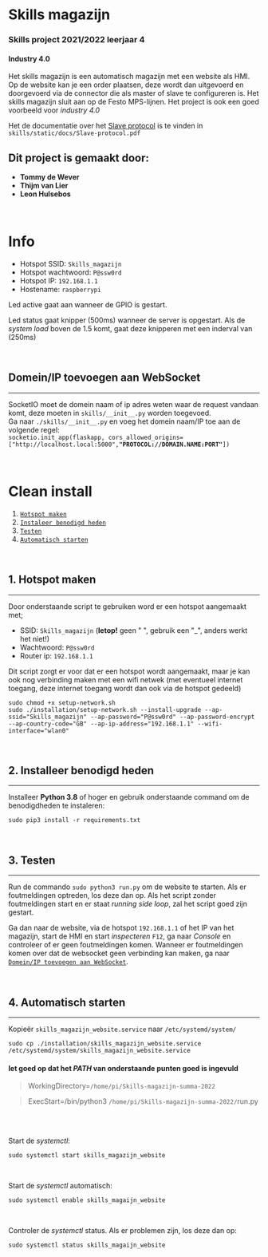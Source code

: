 # Skills magazijn

### **Skills project 2021/2022 leerjaar 4**
#### **Industry 4.0**

Het skills magazijn is een automatisch magazijn met een website als HMI. Op de website kan je een order plaatsen, deze wordt dan uitgevoerd en doorgevoerd via de connector die als master of slave te configureren is. Het skills magazijn sluit aan op de Festo MPS-lijnen. Het project is ook een goed voorbeeld voor *industry 4.0*

Het de documentatie over het [Slave protocol](skills/static/docs/Slave-protocol.pdf) is te vinden in `skills/static/docs/Slave-protocol.pdf`

## **Dit project is gemaakt door:**

 * **Tommy de Wever**
 * **Thijm van Lier**
 * **Leon Hulsebos**

<br>

# Info

- Hotspot SSID: `Skills_magazijn`
- Hotspot wachtwoord: `P@ssw0rd`
- Hotspot IP: `192.168.1.1`
- Hostename: `raspberrypi`

Led active gaat aan wanneer de GPIO is gestart.

Led status gaat knipper (500ms) wanneer de server is opgestart. Als de *system load* boven de 1.5 komt, gaat deze knipperen met een inderval van (250ms)


<br>


## Domein/IP toevoegen aan WebSocket
___
SocketIO moet de domein naam of ip adres weten waar de request vandaan komt, deze moeten in `skills/__init__.py` worden toegevoed. <br>
Ga naar `./skills/__init__.py` en voeg het domein naam/IP toe aan de volgende regel:<br> `socketio.init_app(flaskapp, cors_allowed_origins=["http://localhost.local:5000",`**`"PROTOCOL://DOMAIN.NAME:PORT"`**`])`

<br>


# Clean install
1. [`Hotspot maken`](#1.-Hotspot-maken)
2. [`Instaleer benodigd heden`](#2.Instaleer-benodigd-heden)
3. [`Testen`](#3.Testen)
4. [`Automatisch starten`](#4.Automatisch-starten)

<br>


## 1. Hotspot maken
________________________________________
Door onderstaande script te gebruiken word er een hotspot aangemaakt met;
* SSID: `Skills_magazijn` (**letop!** geen " ", gebruik een "_", anders werkt het niet!) 
* Wachtwoord: `P@ssw0rd` 
* Router ip: `192.168.1.1`

Dit script zorgt er voor dat er een hotspot wordt aangemaakt, maar je kan ook nog verbinding maken met een wifi netwek (met eventueel internet toegang, deze internet toegang wordt dan ook via de hotspot gedeeld) 

```
sudo chmod +x setup-network.sh
sudo ./installation/setup-network.sh --install-upgrade --ap-ssid="Skills_magazijn" --ap-password="P@ssw0rd" --ap-password-encrypt  --ap-country-code="GB" --ap-ip-address="192.168.1.1" --wifi-interface="wlan0"
```

<br>

## 2. Installeer benodigd heden
________________________________________
Installeer **Python 3.8** of hoger en gebruik onderstaande command om de benodigdheden te instaleren:<br>
```
sudo pip3 install -r requirements.txt
```

<br>

## 3. Testen
________________________________________
Run de commando ```sudo python3 run.py``` om de website te starten. Als er foutmeldingen optreden, los deze dan op. Als het script zonder foutmeldingen start en er staat *running side loop*, zal het script goed zijn gestart.

Ga dan naar de website, via de hotspot `192.168.1.1` of het IP van het magazijn, start de HMI en start *inspecteren* `F12`, ga naar *Console* en controleer of er geen foutmeldingen komen. 
Wanneer er foutmeldingen komen over dat de websocket geen verbinding kan maken, ga naar [`Domein/IP toevoegen aan WebSocket`](#Domein/IP-toevoegen-aan-WebSocket).


<br>

## 4. Automatisch starten
________________________________________
Kopieër `skills_magazijn_website.service` naar `/etc/systemd/system/`

```
sudo cp ./installation/skills_magazijn_website.service /etc/systemd/system/skills_magazijn_website.service
```

#### **let goed op dat het *PATH* van onderstaande punten goed is ingevuld**
> WorkingDirectory=`/home/pi/Skills-magazijn-summa-2022`

> ExecStart=/bin/python3 `/home/pi/Skills-magazijn-summa-2022/`run.py

<br>
<br>

Start de *systemctl*:
```
sudo systemctl start skills_magazijn_website
```
<br> 

Start de *systemctl* automatisch:
```
sudo systemctl enable skills_magaijn_website
```
<br> 

Controler de *systemctl* status. Als er problemen zijn, los deze dan op:
```
sudo systemctl status skills_magaijn_website
```
